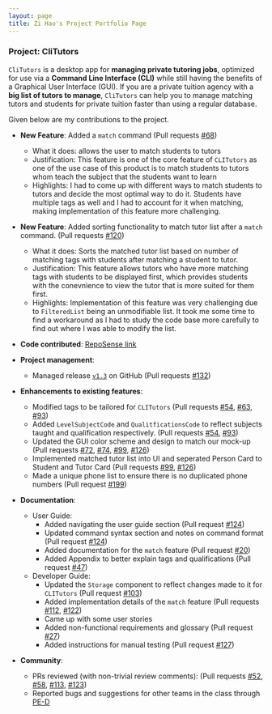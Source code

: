 ```yaml
---
layout: page
title: Zi Hao's Project Portfolio Page
---
```


### Project: CliTutors

`CliTutors` is a desktop app for **managing private tutoring jobs**, optimized for use via a **Command Line Interface (CLI)** while still having the benefits of a Graphical User Interface (GUI). If you are a private tuition agency with a **big list of tutors to manage**, `CliTutors` can help you to manage matching tutors and students for private tuition faster than using a regular database.

Given below are my contributions to the project.

* **New Feature**: Added a `match` command (Pull requests [\#68](https://github.com/AY2122S1-CS2103T-T17-2/tp/pull/68))
  * What it does: allows the user to match students to tutors
  * Justification: This feature is one of the core feature of `CLITutors` as one of the use case of this product is to match students to tutors whom teach the subject that the students want to learn
  * Highlights: I had to come up with different ways to match students to tutors and decide the most optimal way to do it. Students have multiple tags as well and I had to account for it when matching, making implementation of this feature more challenging.

* **New Feature**: Added sorting functionality to match tutor list after a `match` command. (Pull requests [\#120](https://github.com/AY2122S1-CS2103T-T17-2/tp/pull/120))
  * What it does: Sorts the matched tutor list based on number of matching tags with students after matching a student to tutor.
  * Justification: This feature allows tutors who have more matching tags with students to be displayed first, which provides students with the conevnience to view the tutor that is more suited for them first.
  * Highlights: Implementation of this feature was very challenging due to `FilteredList` being an unmodifiable list. It took me some time to find a workaround as I had to study the code base more carefully to find out where I was able to modify the list.

* **Code contributed**: [RepoSense link](https://nus-cs2103-ay2122s1.github.io/tp-dashboard/?search=t17&sort=groupTitle&sortWithin=title&timeframe=commit&mergegroup=&groupSelect=groupByRepos&breakdown=true&checkedFileTypes=docs~functional-code~test-code~other&since=2021-09-17&tabOpen=true&tabType=authorship&tabAuthor=zihaooo9&tabRepo=AY2122S1-CS2103T-T17-2%2Ftp%5Bmaster%5D&authorshipIsMergeGroup=false&authorshipFileTypes=docs~functional-code~test-code&authorshipIsBinaryFileTypeChecked=false)

* **Project management**:
  * Managed release [`v1.3`](https://github.com/AY2122S1-CS2103T-T17-2/tp/pull/132) on GitHub (Pull requests [\#132](https://github.com/AY2122S1-CS2103T-T17-2/tp/pull/132))

* **Enhancements to existing features**:
  * Modified tags to be tailored for `CLITutors` (Pull requests [\#54](https://github.com/AY2122S1-CS2103T-T17-2/tp/pull/54),  [\#63](https://github.com/AY2122S1-CS2103T-T17-2/tp/pull/63), [\#93](https://github.com/AY2122S1-CS2103T-T17-2/tp/pull/93))
  * Added `LevelSubjectCode` and `QualitficationsCode` to reflect subjects taught and qualification respectively. (Pull requests [\#54](https://github.com/AY2122S1-CS2103T-T17-2/tp/pull/54), [\#93](https://github.com/AY2122S1-CS2103T-T17-2/tp/pull/93))
  * Updated the GUI color scheme and design to match our mock-up (Pull requests [\#72](https://github.com/AY2122S1-CS2103T-T17-2/tp/pull/72), [\#74](https://github.com/AY2122S1-CS2103T-T17-2/tp/pull/74), [\#99](https://github.com/AY2122S1-CS2103T-T17-2/tp/pull/99), [\#126](https://github.com/AY2122S1-CS2103T-T17-2/tp/pull/126))
  * Implemented matched tutor list into UI and seperated Person Card to Student and Tutor Card (Pull requests [\#99](https://github.com/AY2122S1-CS2103T-T17-2/tp/pull/99),  [\#126](https://github.com/AY2122S1-CS2103T-T17-2/tp/pull/126))
  * Made a unique phone list to ensure there is no duplicated phone numbers (Pull request [\#199](https://github.com/AY2122S1-CS2103T-T17-2/tp/pull/199))

* **Documentation**:
  * User Guide:
    * Added navigating the user guide section (Pull request [\#124](https://github.com/AY2122S1-CS2103T-T17-2/tp/pull/124))
    * Updated command syntax section and notes on command format (Pull request [\#124](https://github.com/AY2122S1-CS2103T-T17-2/tp/pull/124))
    * Added documentation for the `match` feature (Pull request [\#20](https://github.com/AY2122S1-CS2103T-T17-2/tp/pull/20))
    * Added Appendix to better explain tags and qualifications (Pull request [\#47]())
  * Developer Guide:
    * Updated the `Storage` component to reflect changes made to it for `CLITutors` (Pull request [\#103](https://github.com/AY2122S1-CS2103T-T17-2/tp/pull/103))
    * Added implementation details of the `match` feature (Pull requests [\#112](https://github.com/AY2122S1-CS2103T-T17-2/tp/pull/112), [\#122](https://github.com/AY2122S1-CS2103T-T17-2/tp/pull/122))
    * Came up with some user stories
    * Added non-functional requirements and glossary (Pull request [\#27](https://github.com/AY2122S1-CS2103T-T17-2/tp/pull/27))
    * Added instructions for manual testing (Pull request [\#127](https://github.com/AY2122S1-CS2103T-T17-2/tp/pull/127))

* **Community**:
  * PRs reviewed (with non-trivial review comments): (Pull requests [\#52](https://github.com/AY2122S1-CS2103T-T17-2/tp/pull/52), [\#58](https://github.com/AY2122S1-CS2103T-T17-2/tp/pull/58), [\#113](https://github.com/AY2122S1-CS2103T-T17-2/tp/pull/113), [\#123](https://github.com/AY2122S1-CS2103T-T17-2/tp/pull/123))
  * Reported bugs and suggestions for other teams in the class through [PE-D](https://github.com/zihaooo9/ped/issues)
